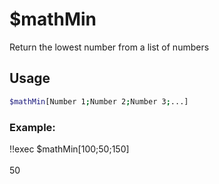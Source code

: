 # $mathMin

Return the lowest number from a list of numbers

## Usage

```bash
$mathMin[Number 1;Number 2;Number 3;...]
```

### Example:
<discord-messages>
          <discord-message :bot="false" role-color="#ffcc9a" author="Member">
        !!exec $mathMin[100;50;150]<br><br>
          </discord-message>
          <discord-message :bot="true" role-color="#0099ff" author="Custom Command" avatar="https://media.discordapp.net/avatars/725721249652670555/781224f90c3b841ba5b40678e032f74a.webp">
        50
        </discord-message>
</discord-messages>